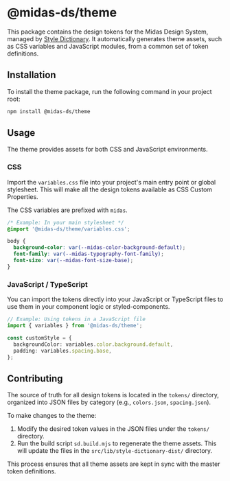 # @midas-ds/theme

This package contains the design tokens for the Midas Design System, managed by [Style Dictionary](https://style-dictionary.com/).
It automatically generates theme assets, such as CSS variables and JavaScript modules, from a common set of token definitions.

## Installation

To install the theme package, run the following command in your project root:

```bash
npm install @midas-ds/theme
```

## Usage

The theme provides assets for both CSS and JavaScript environments.

### CSS

Import the `variables.css` file into your project's main entry point or global stylesheet. This will make all the design tokens available as CSS Custom Properties.

The CSS variables are prefixed with `midas`.

```css
/* Example: In your main stylesheet */
@import '@midas-ds/theme/variables.css';

body {
  background-color: var(--midas-color-background-default);
  font-family: var(--midas-typography-font-family);
  font-size: var(--midas-font-size-base);
}
```

### JavaScript / TypeScript

You can import the tokens directly into your JavaScript or TypeScript files to use them in your component logic or styled-components.

```typescript
// Example: Using tokens in a JavaScript file
import { variables } from '@midas-ds/theme';

const customStyle = {
  backgroundColor: variables.color.background.default,
  padding: variables.spacing.base,
};
```

## Contributing

The source of truth for all design tokens is located in the `tokens/` directory, organized into JSON files by category (e.g., `colors.json`, `spacing.json`).

To make changes to the theme:

1.  Modify the desired token values in the JSON files under the `tokens/` directory.
2.  Run the build script `sd.build.mjs` to regenerate the theme assets. This will update the files in the `src/lib/style-dictionary-dist/` directory.

This process ensures that all theme assets are kept in sync with the master token definitions.
